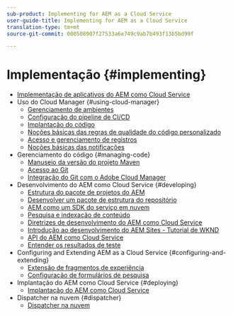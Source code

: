 ```yaml
---
sub-product: Implementing for AEM as a Cloud Service
user-guide-title: Implementing for AEM as a Cloud Service
translation-type: tm+mt
source-git-commit: 080508907f27533a6e749c9ab7b493f13b5bd99f

---
```



# Implementação {#implementing}

+ [Implementação de aplicativos do AEM como Cloud Service](/help/implementing/home.md)
+ Uso do Cloud Manager {#using-cloud-manager}
   + [Gerenciamento de ambientes](cloud-manager/manage-environments.md)
   + [Configuração do pipeline de CI/CD](cloud-manager/configure-pipeline.md)
   + [Implantação do código](cloud-manager/deploy-code.md)
   + [Noções básicas das regras de qualidade do código personalizado](cloud-manager/custom-code-quality-rules.md)
   + [Acesso e gerenciamento de registros](cloud-manager/manage-logs.md)
   + [Noções básicas das notificações](cloud-manager/notifications.md)
+ Gerenciamento do código {#managing-code}
   + [Manuseio da versão do projeto Maven](cloud-manager/project-version-handling.md)
   + [Acesso ao Git](cloud-manager/accessing-git.md)
   + [Integração do Git com o Adobe Cloud Manager](cloud-manager/integrating-with-git.md)
+ Desenvolvimento do AEM como Cloud Service {#developing}
   + [Estrutura do pacote de projetos do AEM](developing/introduction/aem-project-content-package-structure.md)
   + [Desenvolver um pacote de estrutura do repositório](developing/introduction/repository-structure-package.md)
   + [AEM como um SDK do serviço em nuvem](developing/introduction/aem-as-a-cloud-service-sdk.md)
   + [Pesquisa e indexação de conteúdo](/help/operations/indexing.md)
   + [Diretrizes de desenvolvimento do AEM como Cloud Service](developing/introduction/development-guidelines.md)
   + [Introdução ao desenvolvimento do AEM Sites - Tutorial de WKND](developing/introduction/develop-wknd-tutorial.md)
   + [API do AEM como Cloud Service](https://docs.adobe.com/content/help/en/experience-manager-cloud-service/implementing/developing/ref/javadoc/index.html)
   + [Entender os resultados de teste](/help/implementing/developing/introduction/understand-test-results.md)
+ Configuring and Extending AEM as a Cloud Service {#configuring-and-extending}
   + [Extensão de fragmentos de experiência](developing/extending/experience-fragments.md)
   + [Configuração de formulários de pesquisa](developing/extending/search-forms.md)
+ Implantação do AEM como Cloud Service {#deploying}
   + [Implantação do AEM como Cloud Service](deploying/overview.md)
+ Dispatcher na nuvem {#dispatcher}
   + [Dispatcher na nuvem](dispatcher/overview.md)
